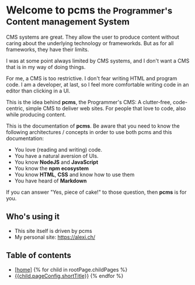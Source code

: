 # Welcome to pcms <small>the Programmer's Content management System</small>

CMS systems are great. They allow the user to produce content without caring about the underlying technology or frameworkds.
But as for all frameworks, they have their limits.

I was at some point always limited by CMS systems, and I don't want a CMS that is in my way of doing things.

For me, a CMS is too restrictive. I don't fear writing HTML and program code. I am a developer, at last, so I feel more
comfortable writing code in an editor than clicking in a UI.

This is the idea behind **pcms**, the Programmer's CMS: A clutter-free, code-centric, simple CMS to deliver web sites. For people that
love to code, also while producing content.

This is the documentation of **pcms**. Be aware that you need to know the following architectures / concepts in order to use
both pcms and this documentation:

* You love (reading and writing) code.
* You have a natural aversion of UIs.
* You know **NodeJS** and **JavaScript**
* You know the **npm ecosystem**
* You know **HTML**, **CSS** and know how to use them
* You have heard of **Markdown**

If you can answer "Yes, piece of cake!" to those question, then **pcms** is for you.

## Who's using it

* This site itself is driven by pcms
* My personal site: https://alexi.ch/

## Table of contents

* <a href="{{base}}/">[home]</a>
{% for child in rootPage.childPages %}
* <a href="{{child.route}}">{{child.pageConfig.shortTitle}}</a>
{% endfor %}

